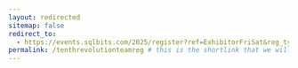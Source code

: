 ```yaml
---
layout: redirected
sitemap: false
redirect_to:
  - https://events.sqlbits.com/2025/register?ref=ExhibitorFriSat&reg_type_id=805683&c_5623523=1f1a84b4-9408-475c-af16-3d08f0eec74f&company=Tenth%20Revolution # This is where it will be redirected  - must be a complete url and a space after the -
permalink: /tenthrevolutionteamreg # this is the shortlink that we will create the / is required - MUST MATCH the name of the file amd a space after the :
---
```

